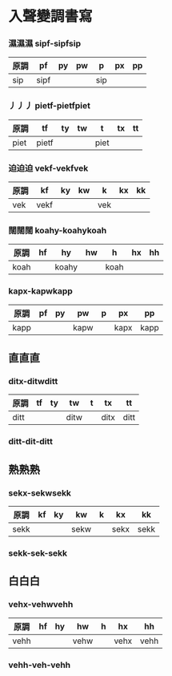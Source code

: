 # 入聲變調書寫

### 濕濕濕 sipf-sipfsip

| 原調 | pf | py | pw | p | px | pp |
| --- | --- | --- | --- | --- | --- | --- |
| sip | sipf ||| sip |||

### 丿丿丿 pietf-pietfpiet

| 原調 | tf | ty | tw | t | tx | tt |
| --- | --- | --- | --- | --- | --- | --- |
| piet | pietf ||| piet |||

### 迫迫迫 vekf-vekfvek

| 原調 | kf | ky | kw | k | kx | kk |
| --- | --- | --- | --- | --- | --- | --- |
| vek | vekf ||| vek |||

### 闊闊闊 koahy-koahykoah

| 原調 | hf | hy | hw | h | hx | hh |
| --- | --- | --- | --- | --- | --- | --- |
| koah || koahy || koah |||

### kapx-kapwkapp

| 原調 | pf | py | pw | p | px | pp |
| --- | --- | --- | --- | --- | --- | --- |
| kapp ||| kapw || kapx | kapp |

## 直直直

### ditx-ditwditt

| 原調 | tf | ty | tw | t | tx | tt |
| --- | --- | --- | --- | --- | --- | --- |
| ditt ||| ditw || ditx | ditt |

### ditt-dit-ditt

## 熟熟熟

### sekx-sekwsekk

| 原調 | kf | ky | kw | k | kx | kk |
| --- | --- | --- | --- | --- | --- | --- |
| sekk ||| sekw || sekx | sekk |

### sekk-sek-sekk

## 白白白

### vehx-vehwvehh

| 原調 | hf | hy | hw | h | hx | hh |
| --- | --- | --- | --- | --- | --- | --- |
| vehh ||| vehw || vehx | vehh |

### vehh-veh-vehh
